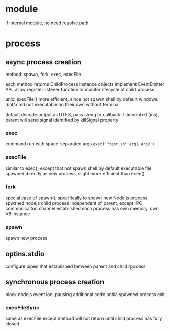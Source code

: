 # module
if internal module, no need resolve path

# process
## async process creation
method: spawn, fork, exec, execFile

each method returns ChildProcess instance
objects implement EventEmitter API, allow register listener function to monitor lifecycle of child process

unix: execFile() more efficient, since not spawn shell by default
windows: .bat/.cmd not executable on their own without terminal

default decode output as UTF8, pass string to callback
if timeout>0 (ms), parent will send signal identified by killSignal property

### exec
command run with space-separated args
`exec('"test.sh" arg1 arg2')`

### execFile
similar to exec() except that not spawn shell by default
executable file spawned directly as new process, slight more efficient than exec()

### fork
special case of spawn(), specifically to spawn new Node.js process
spwaned nodejs child process independent of parent, except IPC communicaiton channel established
each process has own memory, own V8 instance

### spawn
spawn new process

## optins.stdio
configure pipes that established between parent and child rpocess

## synchronous process creation
block nodejs event loo, pausing additional code untila spawned process exit

### execFileSync
same as execFile except method will not return until child process has fully closed



















